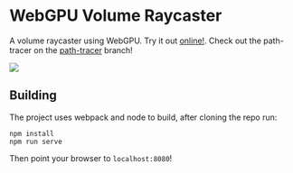 # WebGPU Volume Raycaster

A volume raycaster using WebGPU. Try it out [online!](https://www.willusher.io/webgpu-volume-raycaster/). Check out the path-tracer on the [path-tracer](https://github.com/Twinklebear/webgpu-volume-raycaster/tree/path-tracer) branch!

![](https://i.imgur.com/6zNv57i.png)

## Building

The project uses webpack and node to build, after cloning the repo run:

```
npm install
npm run serve
```

Then point your browser to `localhost:8080`!

